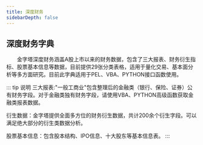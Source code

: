```yaml
---
title: 深度财务
sidebarDepth: false
---
```


## 深度财务字典

&emsp;&emsp;金字塔深度财务涵盖A股上市以来的财务数据，包含了三大报表、财务衍生指标、股票基本信息等数据，目前提供29张分类表格，适用于量化交易、基本面分析等多方面研究。目前此字典适用于PEL、VBA、PYTHON接口函数使用。

::: tip 说明
三大报表:"一般工商业"包含整理后的金融类（银行、保险、证券）公有财务字段。对于金融类独有财务字段，请使用VBA、PYTHON高级函数获取金融类报表数据。

衍生数据：金字塔提供全面多方位的财务衍生数据，共计200余个衍生字段。可以满足绝大部分的衍生类数据分析。

股票基本信息：包含股本结构、IPO信息、十大股东等基本信息表。
:::
 